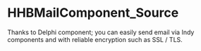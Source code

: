 # HHBMailComponent_Source
 Thanks to Delphi component; you can easily send email via Indy components and with reliable encryption such as SSL / TLS.
